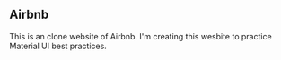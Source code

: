 ## Airbnb
This is an clone website of Airbnb. I'm creating this wesbite to practice Material UI best practices.